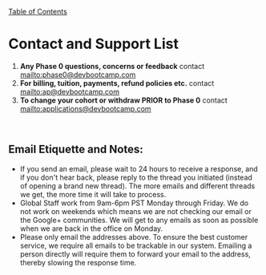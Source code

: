 [Table of Contents](README.md)

# Contact and Support List
1. **Any Phase 0 questions, concerns or feedback** contact <mailto:phase0@devbootcamp.com><br>
2. **For billing, tuition, payments, refund policies etc.** contact <mailto:ap@devbootcamp.com>
3. **To change your cohort or withdraw PRIOR to Phase 0** contact <mailto:applications@devbootcamp.com>
<br>

## Email Etiquette and Notes: 
- If you send an email, please wait to 24 hours to receive a response, and if you don't hear back, please reply to the thread you initiated (instead of opening a brand new thread). The more emails and different threads we get, the more time it will take to process.
- Global Staff work from 9am-6pm PST Monday through Friday. We do not work on weekends which means we are not checking our email or the Google+ communities. We will get to any emails as soon as possible when we are back in the office on Monday.
- Please only email the addresses above. To ensure the best customer service, we require all emails to be trackable in our system. Emailing a person directly will require them to forward your email to the address, thereby slowing the response time.
